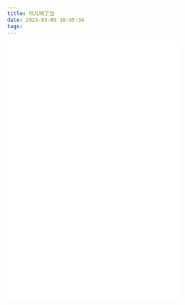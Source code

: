 ```yaml
---
title: 玲儿响丁当
date: 2023-03-09 10:45:34
tags:
---
```



<iframe src="//player.bilibili.com/player.html?aid=268160215&bvid=BV1XY41167Uv&cid=1045248164&page=1" scrolling="no" width="400" height="600" border="0" frameborder="no" framespacing="0" allowfullscreen="true"> </iframe>